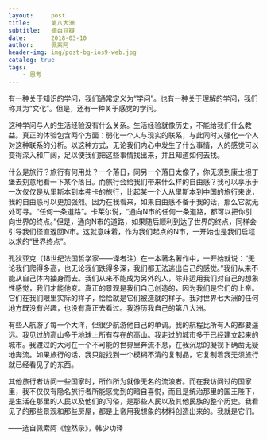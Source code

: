 ```yaml
---
layout:     post
title:      第八大洲
subtitle:   摘自豆瓣
date:       2018-03-10
author:     佩索阿
header-img: img/post-bg-ios9-web.jpg
catalog: true
tags:
    - 思考
---
```

  有一种关于知识的学问，我们通常定义为“学问”。也有一种关于理解的学问，我们称其为“文化”。但是，还有一种关于感觉的学问。

  这种学问与人的生活经验没有什么关系。生活经验就像历史，不能给我们什么教益。真正的体验包含两个方面：弱化一个人与现实的联系，与此同时又强化一个人对这种联系的分析。以这种方式，无论我们内心中发生了什么事情，人的感觉可以变得深入和广阔，足以使我们把这些事情找出来，并且知道如何去找。

  什么是旅行？旅行有何用处？一个落日，同另一个落日太像了，你无须到康士坦丁堡去刻意地看一下某个落日。而旅行会给我们带来什么样的自由感？我可以享乐于一次仅仅是从里斯本到本弗卡的旅行，比起某一个人从里斯本到中国的旅行来说，我的自由感可以更加强烈。因为在我看来，如果自由感不备于我的话，那么它就无处可寻。“任何一条道路”。卡莱尔说，“通向N市的任何一条道路，都可以把你引向世界的终点。”但是，通向N市的道路，如果随后顺利到达了世界的终点，同样会引导我们径直返回N市。这就意味着，作为我们起点的N市，一开始也是我们启程以求的“世界终点”。

  孔狄亚克（18世纪法国哲学家——译者注）在一本著名著作中，一开始就说：“无论我们爬得多高，也无论我们跌得多深，我们都无法逃出自己的感觉。”我们从来不能从自己体内抽身而去。我们从来不能成为另外的人，除非运用我们对自己的想象性感觉，我们才能他变。真正的景观是我们自己创造的，因为我们是它们的上帝。它们在我们眼里实际的样子，恰恰就是它们被造就的样子。我对世界七大洲的任何地方既没有兴趣，也没有真正去看过。我游历我自己的第八大洲。

  有些人航游了每一个大洋，但很少航游他自己的单调。我的航程比所有人的都要遥远。我见过的高山多于地球上所有存在的高山。我走过的城市多于已经建立起来的城市。我渡过的大河在一个不可能的世界里奔流不息，在我沉思的凝视下确凿无疑地奔流。如果旅行的话，我只能找到一个模糊不清的复制品，它复制着我无须旅行就已经看见了的东西。

其他旅行者访问一些国家时，所作所为就像无名的流浪者。而在我访问过的国家里，我不仅仅有隐名旅行者所能感觉到的暗自喜悦，而且是统治那里的国王陛下，是生活在那里的人民以及他们的习俗，是那些人民以及其他民族的整个历史。我看见了的那些景观和那些房屋，都是上帝用我想象的材料创造出来的。我就是它们。

——选自佩索阿《惶然录》，韩少功译
